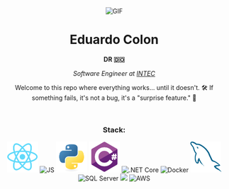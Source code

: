 <!DOCTYPE html>
<html lang="en">
<head>
    <meta charset="UTF-8">
    <meta name="viewport" content="width=device-width, initial-scale=1.0">
</head>
<body>
    <div align="center">
        <img src="https://media2.giphy.com/media/v1.Y2lkPTc5MGI3NjExbW1nc2IycjN3MjNrYmxzaG1jcmxxbnFncDYxdXY0aDlvN2FqcGFjMyZlcD12MV9pbnRlcm5hbF9naWZfYnlfaWQmY3Q9Zw/51AhgeKNAamtcmcpGx/giphy.gif" alt="GIF" width="300"/>
        <h1>Eduardo Colon</h1>
        <p><b>DR 🇩🇴</b></p> 
        <p><em>Software Engineer at <a href="https://www.intec.edu.do" target="_blank">INTEC</a></em></p>
        <p>Welcome to this repo where everything works... until it doesn't. 🛠️ If something fails, it's not a bug, it's a "surprise feature." 🥳</p>
    </div>
        <br>
    <div align="center">
        <h3>Stack:</h3>
        <div class="languages-tools">
            <img src="https://raw.githubusercontent.com/devicons/devicon/master/icons/react/react-original.svg" title="React" height="70"/>
            <img src="https://cdn.jsdelivr.net/gh/devicons/devicon@latest/icons/javascript/javascript-plain.svg" title="JS" height="70"/>
            <img src="https://raw.githubusercontent.com/devicons/devicon/master/icons/python/python-original.svg" title="Python" height="70"/>
            <img src="https://raw.githubusercontent.com/devicons/devicon/master/icons/csharp/csharp-original.svg" title="C#" height="70"/>
            <img src="https://cdn.jsdelivr.net/gh/devicons/devicon@latest/icons/dotnetcore/dotnetcore-original.svg" title=".NET Core" height="70"/>
            <img src="https://cdn.jsdelivr.net/gh/devicons/devicon@latest/icons/docker/docker-original.svg" title="Docker" height="70"/>
            <img src="https://raw.githubusercontent.com/devicons/devicon/master/icons/mysql/mysql-original.svg" title="MySQL" height="70"/>
            <img src="https://cdn.jsdelivr.net/gh/devicons/devicon@latest/icons/microsoftsqlserver/microsoftsqlserver-original.svg" title="SQL Server" height="60"/>
            <img src="https://cdn.jsdelivr.net/gh/devicons/devicon@latest/icons/postgresql/postgresql-original.svg" />
            <img src="https://cdn.jsdelivr.net/gh/devicons/devicon@latest/icons/amazonwebservices/amazonwebservices-plain-wordmark.svg" title="AWS" height="70"/>
        </div>
    </div>
</body>
</html>
